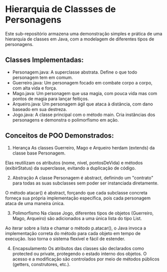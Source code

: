 # Hierarquia de Classses de Personagens
Este sub-repositório armazena uma demonstração simples e prática de uma hierarquia de classes em Java, com a modelagem de diferentes tipos de personagens.

## Classes Implementadas:
- Personagem.java: A superclasse abstrata. Define o que todo personagem tem em comum.
- Guerreiro.java: Um personagem focado em combate corpo a corpo, com alta vida e força.
- Mago.java: Um personagem que usa magia, com pouca vida mas com pontos de magia para lançar feitiços.
- Arqueiro.java: Um personagem ágil que ataca à distância, com dano baseado em sua destreza.
- Jogo.java: A classe principal com o método main. Cria instâncias dos personagens e demonstra o polimorfismo em ação.

## Conceitos de POO Demonstrados:
1. Herança
As classes Guerreiro, Mago e Arqueiro herdam (extends) da classe base Personagem.

Elas reutilizam os atributos (nome, nivel, pontosDeVida) e métodos (exibirStatus) da superclasse, evitando a duplicação de código.

2. Abstração
A classe Personagem é abstract, definindo um "contrato" para todas as suas subclasses sem poder ser instanciada diretamente.

O método atacar() é abstract, forçando que cada subclasse concreta forneça sua própria implementação específica, pois cada personagem ataca de uma maneira única.

3. Polimorfismo
Na classe Jogo, diferentes tipos de objetos (Guerreiro, Mago, Arqueiro) são adicionados a uma única lista do tipo List<Personagem>.

Ao iterar sobre a lista e chamar o método p.atacar(), o Java invoca a implementação correta do método para cada objeto em tempo de execução. Isso torna o sistema flexível e fácil de estender.

4. Encapsulamento
Os atributos das classes são declarados como protected ou private, protegendo o estado interno dos objetos. O acesso e a modificação são controlados por meio de métodos públicos (getters, construtores, etc.).